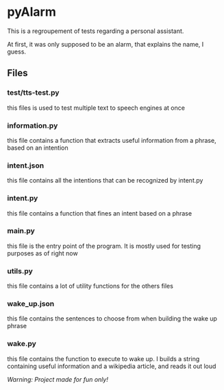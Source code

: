 # pyAlarm

This is a regroupement of tests regarding a personal assistant.

At first, it was only supposed to be an alarm, that explains the name, I guess.

## Files

### test/tts-test.py

this files is used to test multiple text to speech engines at once

### information.py

this file contains a function that extracts useful information from a phrase, based on an intention

### intent.json

this file contains all the intentions that can be recognized by intent.py

### intent.py

this file contains a function that fines an intent based on a phrase

### main.py

this file is the entry point of the program.
It is mostly used for testing purposes as of right now

### utils.py

this file contains a lot of utility functions for the others files

### wake_up.json

this file contains the sentences to choose from when building the wake up phrase

### wake.py

this file contains the function to execute to wake up.
I builds a string containing useful information and a wikipedia article, and reads it out loud



_Warning: Project made for fun only!_